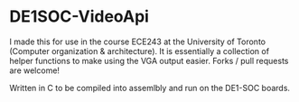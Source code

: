 # DE1SOC-VideoApi

I made this for use in the course ECE243 at the University of Toronto (Computer organization & architecture). It is essentially a collection of helper functions to make using the VGA output easier. Forks / pull requests are welcome!

Written in C to be compiled into assemlbly and run on the DE1-SOC boards.